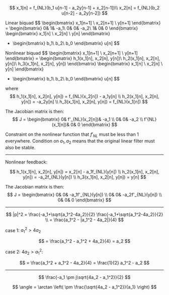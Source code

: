 $$
x_1[n] = f_{NL}(b_1 u[n-1] - a_2y[n-1] + x_2[n-1])\\
x_2[n] = f_{NL}(b_2 u[n-2] - a_2y[n-2])
$$

Linear biquad
$$
\begin{bmatrix} x_1[n+1] \\ x_2[n+1] \\ y[n+1] \end{bmatrix} =
\begin{bmatrix} 0& 1& -a_1\\ 0& 0& -a_2\\ 1& 0& 0 \end{bmatrix}
\begin{bmatrix} x_1[n] \\ x_2[n] \\ y[n] \end{bmatrix}
+ \begin{bmatrix} b_1\\ b_2\\ b_0 \end{bmatrix} u[n]
$$

Nonlinear biquad
$$
\begin{bmatrix} x_1[n+1] \\ x_2[n+1] \\ y[n+1] \end{bmatrix} =
\begin{bmatrix} h_1(x_1[n], x_2[n], y[n])\\ h_2(x_1[n], x_2[n], y[n])\\
h_3(x_1[n], x_2[n], y[n]) \end{bmatrix}
\begin{bmatrix} x_1[n] \\ x_2[n] \\ y[n] \end{bmatrix}
+ \begin{bmatrix} b_1\\ b_2\\ b_0 \end{bmatrix} u[n]
$$

where
$$
h_1(x_1[n], x_2[n], y[n]) = f_{NL}(x_2[n]) - a_1y[n] \\
h_2(x_1[n], x_2[n], y[n]) = -a_2y[n] \\
h_3(x_1[n], x_2[n], y[n]) = f_{NL}(x_1[n])
$$

The Jacobian matrix is then:
$$
J = \begin{bmatrix}
    0& f'_{NL}(x_2[n])& -a_1 \\
    0& 0& -a_2 \\
    f'{NL}(x_1[n])& 0& 0
\end{bmatrix}
$$

Constraint on the nonlinear function that $f'_{NL}$ must be
less than 1 everywhere. Condition on $a_1, a_2$ means that
the original linear filter must also be stable.

-----------------------------------------------------------------

Nonlinear feedback:

$$
h_1(x_1[n], x_2[n], y[n]) = x_2[n] - a_1f_{NL}(y[n]) \\
h_2(x_1[n], x_2[n], y[n]) = -a_2f_{NL}(y[n]) \\
h_3(x_1[n], x_2[n], y[n]) = y[n]
$$

The Jacobian matrix is then:
$$
J = \begin{bmatrix}
    0& 0& -a_1f'_{NL}(y[n]) \\
    0& 0& -a_2f'_{NL}(y[n]) \\
    0& 0& 0
\end{bmatrix}
$$

---------------------------------

$$
|p|^2 = \frac{-a_1+\sqrt{a_1^2-4a_2}}{2} \frac{-a_1+\sqrt{a_1^2-4a_2}}{2} \\
 = \frac{a_1^2 - |a_1^2 - 4a_2|}{4}
$$

case 1: $a_1^2 > 4a_2$

$$
= \frac{a_1^2 - a_1^2 + 4a_2}{4} = a_2
$$

case 2: $4a_2 >  a_1^2$:

$$
 = \frac{a_1^2 + a_1^2 - 4a_2}{4} = \frac{1}{2} a_1^2 - a_2
$$

-------------------

$$
\frac{-a_1 \pm j\sqrt{4a_2 - a_1^2}}{2}
$$

$$
\angle = \arctan \left( \pm \frac{\sqrt{4a_2 - a_1^2}}{a_1} \right)
$$

